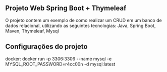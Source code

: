 ## Projeto Web Spring Boot + Thymeleaf
O projeto contem um exemplo de como realizar um CRUD em um banco de dados relacional, utilizando as seguintes tecnologias: Java, Spring Boot, Maven, Thymeleaf, Mysql
 
## Configurações do projeto
docker:
  docker run -p 3306:3306 --name mysql -e MYSQL_ROOT_PASSWORD=r4cc00n -d mysql:latest
